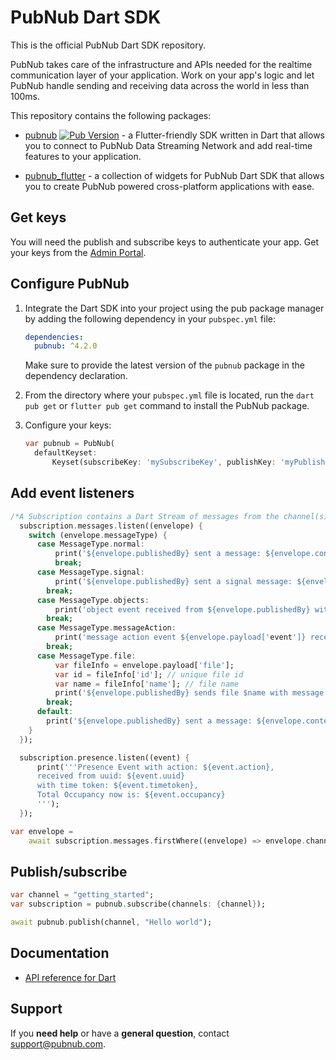# PubNub Dart SDK

This is the official PubNub Dart SDK repository. 

PubNub takes care of the infrastructure and APIs needed for the realtime communication layer of your application. Work on your app's logic and let PubNub handle sending and receiving data across the world in less than 100ms.

This repository contains the following packages:

* [pubnub](pubnub/) [![Pub Version](https://img.shields.io/pub/v/pubnub)](https://pub.dev/packages/pubnub) - a Flutter-friendly SDK written in Dart that allows you to connect to PubNub Data Streaming Network and add real-time features to your application.

* [pubnub_flutter](pubnub_flutter/) - a collection of widgets for PubNub Dart SDK that allows you to create PubNub powered cross-platform applications with ease.

## Get keys

You will need the publish and subscribe keys to authenticate your app. Get your keys from the [Admin Portal](https://dashboard.pubnub.com/login).

## Configure PubNub

1. Integrate the Dart SDK into your project using the pub package manager by adding the following dependency in your `pubspec.yml` file:

    ```yaml
    dependencies:
      pubnub: ^4.2.0
    ```

    Make sure to provide the latest version of the `pubnub` package in the dependency declaration.

2. From the directory where your `pubspec.yml` file is located, run the `dart pub get` or `flutter pub get` command to install the PubNub package.

3. Configure your keys:

    ```dart
    var pubnub = PubNub(
      defaultKeyset:
          Keyset(subscribeKey: 'mySubscribeKey', publishKey: 'myPublishKey', uuid: UUID('ReplaceWithYourClientIdentifier')));
    ```

## Add event listeners

```dart
/*A Subscription contains a Dart Stream of messages from the channel(s) to which you are subscribed. You can transform that stream in the usual ways, or add a listener using listen:*/
  subscription.messages.listen((envelope) {
    switch (envelope.messageType) {
      case MessageType.normal:
          print('${envelope.publishedBy} sent a message: ${envelope.content}');
          break;
      case MessageType.signal:
          print('${envelope.publishedBy} sent a signal message: ${envelope.content}');
        break;
      case MessageType.objects:
          print('object event received from ${envelope.publishedBy} with data ${envelope.payload['data']}');
        break;
      case MessageType.messageAction:
          print('message action event ${envelope.payload['event']} received with data ${envelope.payload['data']}');
        break;
      case MessageType.file:
          var fileInfo = envelope.payload['file'];
          var id = fileInfo['id']; // unique file id
          var name = fileInfo['name']; // file name
          print('${envelope.publishedBy} sends file $name with message  ${envelope.payload['message']}');
        break;
      default:
        print('${envelope.publishedBy} sent a message: ${envelope.content}');
    }
  });

  subscription.presence.listen((event) {
      print('''Presence Event with action: ${event.action},
      received from uuid: ${event.uuid}
      with time token: ${event.timetoken},
      Total Occupancy now is: ${event.occupancy}
      ''');
  });

var envelope =
    await subscription.messages.firstWhere((envelope) => envelope.channel == 'my_channel');
```

## Publish/subscribe

```dart
var channel = "getting_started";
var subscription = pubnub.subscribe(channels: {channel});

await pubnub.publish(channel, "Hello world");
```

## Documentation

* [API reference for Dart ](https://www.pubnub.com/docs/sdks/dart)

## Support

If you **need help** or have a **general question**, contact support@pubnub.com.
